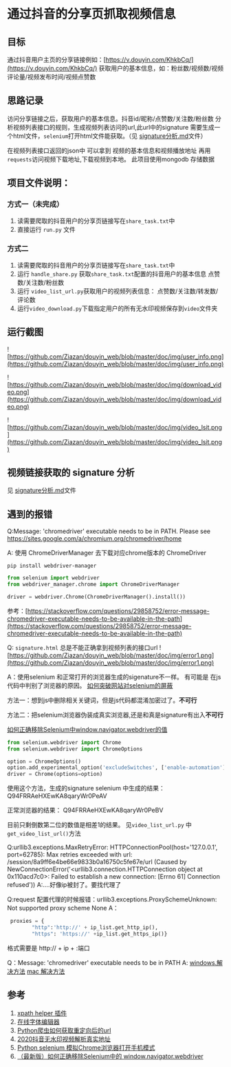 <!--
 * @Author: your name
 * @Date: 2020-05-03 18:04:10
 * @LastEditTime: 2020-05-15 01:11:50
 * @LastEditors: Please set LastEditors
 * @Description: In User Settings Edit
 * @FilePath: /python/douyin_web/README.md
 -->

# 通过抖音的分享页抓取视频信息

## 目标
通过抖音用户主页的分享链接例如：[https://v.douyin.com/KhkbCq/](https://v.douyin.com/KhkbCq/)
获取用户的基本信息，如：粉丝数/视频数/视频评论量/视频发布时间/视频点赞数

## 思路记录
 访问分享链接之后，获取用户的基本信息。抖音id/昵称/点赞数/关注数/粉丝数
 分析视频列表接口的规则，生成视频列表访问的url,此url中的signature 需要生成一个html文件，`selenium`打开html文件能获取。（见 [signature分析.md](https://github.com/Ziazan/douyin_web/blob/master/doc/signature%E5%88%86%E6%9E%90.md)文件）

 在视频列表接口返回的json中 可以拿到 视频的基本信息和视频播放地址
 再用`requests`访问视频下载地址,下载视频到本地。
 此项目使用mongodb 存储数据

## 项目文件说明：
### 方式一（未完成）
1. 读需要爬取的抖音用户的分享页链接写在`share_task.txt`中
2. 直接运行 `run.py` 文件

### 方式二
1. 读需要爬取的抖音用户的分享页链接写在`share_task.txt`中
2. 运行 `handle_share.py` 获取`share_task.txt`配置的抖音用户的基本信息 点赞数/关注数/粉丝数
3. 运行 `video_list_url.py`获取用户的视频列表信息： 点赞数/关注数/转发数/评论数
4. 运行`video_download.py`下载指定用户的所有无水印视频保存到`video`文件夹


## 运行截图
![https://github.com/Ziazan/douyin_web/blob/master/doc/img/user_info.png](https://github.com/Ziazan/douyin_web/blob/master/doc/img/user_info.png)

![https://github.com/Ziazan/douyin_web/blob/master/doc/img/download_video.png](https://github.com/Ziazan/douyin_web/blob/master/doc/img/download_video.png)

![https://github.com/Ziazan/douyin_web/blob/master/doc/img/video_lsit.png](https://github.com/Ziazan/douyin_web/blob/master/doc/img/video_lsit.png)


## 视频链接获取的 signature 分析
见 [signature分析.md](https://github.com/Ziazan/douyin_web/blob/master/doc/signature%E5%88%86%E6%9E%90.md)文件

## 遇到的报错
Q:Message: 'chromedriver' executable needs to be in PATH. Please see https://sites.google.com/a/chromium.org/chromedriver/home

A:
使用 ChromeDriverManager 去下载对应chrome版本的 ChromeDriver
```
pip install webdriver-manager
```
```python
from selenium import webdriver
from webdriver_manager.chrome import ChromeDriverManager

driver = webdriver.Chrome(ChromeDriverManager().install())

```

参考：[https://stackoverflow.com/questions/29858752/error-message-chromedriver-executable-needs-to-be-available-in-the-path](https://stackoverflow.com/questions/29858752/error-message-chromedriver-executable-needs-to-be-available-in-the-path)

Q: `signature.html` 总是不能正确拿到视频列表的接口url 
![https://github.com/Ziazan/douyin_web/blob/master/doc/img/error1.png](https://github.com/Ziazan/douyin_web/blob/master/doc/img/error1.png)

A：使用selenium 和正常打开的浏览器生成的sigenature不一样。 有可能是 在js代码中判别了浏览器的原因。
[如何突破网站对selenium的屏蔽](https://blog.csdn.net/clf63082/article/details/100223126?utm_medium=distribute.pc_relevant.none-task-blog-BlogCommendFromBaidu-2&depth_1-utm_source=distribute.pc_relevant.none-task-blog-BlogCommendFromBaidu-2)

方法一：想到js中删除相关关键词，但是js代码都混淆加密过了。**不可行**

方法二：把selenium浏览器伪装成真实浏览器,还是和真是signature有出入**不可行**

[如何正确移除Selenium中window.navigator.webdriver的值](https://cloud.tencent.com/developer/article/1397806)

```python
from selenium.webdriver import Chrome
from selenium.webdriver import ChromeOptions

option = ChromeOptions()
option.add_experimental_option('excludeSwitches', ['enable-automation'])
driver = Chrome(options=option)
```
使用这个方法，生成的signature
selenium 中生成的结果：
Q94FRRAeHXEwKA8qaryWr0PeAV

正常浏览器的结果：
Q94FRRAeHXEwKA8qaryWr0PeBV

目前只剩倒数第二位的数值是相差1的结果。
见`video_list_url.py` 中`get_video_list_url()`方法

Q:urllib3.exceptions.MaxRetryError: HTTPConnectionPool(host='127.0.0.1', port=62785): Max retries exceeded with url: /session/8a9ff6e4be66e9833b0a16750c5fe67e/url (Caused by NewConnectionError('<urllib3.connection.HTTPConnection object at 0x110acd7c0>: Failed to establish a new connection: [Errno 61] Connection refused'))
A:....好像ip被封了。要找代理了

Q:request 配置代理的时候报错：urllib3.exceptions.ProxySchemeUnknown: Not supported proxy scheme None
A：
```python
 proxies = { 
        "http":'http://' + ip_list.get_http_ip(),
        "https": 'https://' +ip_list.get_https_ip()}
```
格式需要是 http:// + ip + :端口

Q：Message: 'chromedriver' executable needs to be in PATH
A:
[windows.解决方法](https://blog.csdn.net/su_2018/article/details/100127223)
[mac 解决方法](https://blog.csdn.net/tymatlab/article/details/78649727)

## 参考
1. [xpath helper 插件](https://blog.csdn.net/love666666shen/article/details/72613143)
2. [在线字体编辑器](https://kekee000.github.io/fonteditor/)
3. [Python爬虫如何获取重定向后的url](https://blog.csdn.net/lclfeng/article/details/88647616)
4. [2020抖音无水印视频解析真实地址](https://blog.csdn.net/qq_36737934/article/details/104127835)
5. [Python selenium 模拟Chrome浏览器打开手机模式](https://www.cnblogs.com/yiwenrong/p/12664414.html)
6. [（最新版）如何正确移除Selenium中的 window.navigator.webdriver](https://cloud.tencent.com/developer/article/1598082)